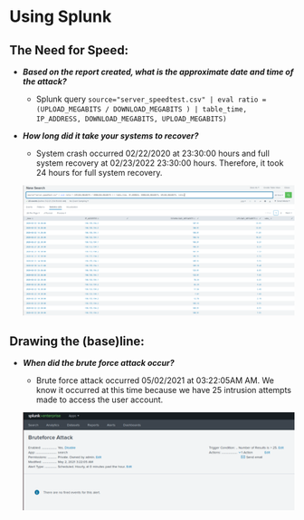 # Using Splunk

## The Need for Speed:

- ***Based on the report created, what is the approximate date and time of the attack?***
	* Splunk query `source="server_speedtest.csv" | eval ratio = (UPLOAD_MEGABITS / DOWNLOAD_MEGABITS ) | table_time, IP_ADDRESS, DOWNLOAD_MEGABITS, UPLOAD_MEGABITS)`
- ***How long did it take your systems to recover?***
	* System crash occurred 02/22/2020 at 23:30:00 hours and full system recovery at 02/23/2022 23:30:00 hours. Therefore, it took 24 hours for full system recovery.
	
	![Diagram](https://github.com/aele1401/SIEM/blob/main/Images/speedtest.PNG)

## Drawing the (base)line:

- ***When did the brute force attack occur?***
	* Brute force attack occurred 05/02/2021 at 03:22:05AM AM. We know it occurred at this time because we have 25 intrusion attempts made to access the user account.
	
	![Diagram](https://github.com/aele1401/SIEM/blob/main/Images/bruteforce.PNG)

	

	



